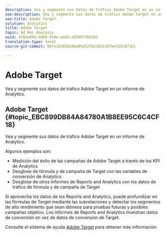 ```yaml
---
description: Vea y segmente sus datos de tráfico Adobe Target en un informe de Analytics.
seo-description: Vea y segmente sus datos de tráfico Adobe Target en un informe de Analytics.
seo-title: Adobe Target
solution: Analytics
title: Adobe Target
topic: Ad Hoc Analysis
uuid: 420da093-9d0d-454e-a193-e0595f36d3b1
translation-type: tm+mt
source-git-commit: 86fe1b3650100a05e52fb2102134fee515c871b1

---
```



# Adobe Target

Vea y segmente sus datos de tráfico Adobe Target en un informe de Analytics.

## Adobe Target {#topic_EBC899DB84A84780A1B8EE95C6C4CF18}

Vea y segmente sus datos de tráfico Adobe Target en un informe de Analytics.

Algunos ejemplos son:

* Medición del éxito de las campañas de Adobe Target a través de los KPI de Analytics
* Desglose de fórmula y de campaña de Target con las variables de conversión de Analytics
* Desglose de otros informes de Reports and Analytics con los datos de tráfico de fórmula y de campaña de Target

Si aprovecha los datos de los Reports and Analytics, puede profundizar en las fórmulas de Target mediante las subrelaciones y detectar los segmentos de alto rendimiento que sean idóneos para pruebas futuras y posibles campañas objetivo. Los informes de Reports and Analytics muestran datos de conversión en vez de datos de conversión de Target.

Consulte el sistema de ayuda [Adobe Target](https://marketing.adobe.com/resources/help/en_US/target/) para obtener más información
